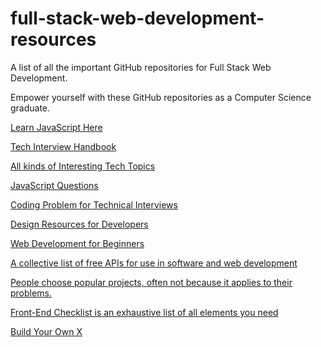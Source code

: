 # full-stack-web-development-resources
A list of all the important GitHub repositories for Full Stack Web Development.

Empower yourself with these GitHub repositories as a Computer Science graduate.


[Learn JavaScript Here](https://github.com/ryanmcdermott/clean-code-javascript)


[Tech Interview Handbook](https://github.com/yangshun/tech-interview-handbook)


[All kinds of Interesting Tech Topics](https://github.com/sindresorhus/awesome)


[JavaScript Questions](https://github.com/lydiahallie/javascript-questions)


[Coding Problem for Technical Interviews](https://github.com/MTrajK/coding-problems)


[Design Resources for Developers](https://github.com/bradtraversy/design-resources-for-developers)


[Web Development for Beginners](https://github.com/microsoft/Web-Dev-For-Beginners)


[A collective list of free APIs for use in software and web development](https://github.com/public-apis/public-apis)


[People choose popular projects, often not because it applies to their problems.](https://github.com/you-dont-need/You-Dont-Need)


[Front-End Checklist is an exhaustive list of all elements you need](https://github.com/thedaviddias/Front-End-Checklist)


[Build Your Own X](https://github.com/codecrafters-io/build-your-own-x)


